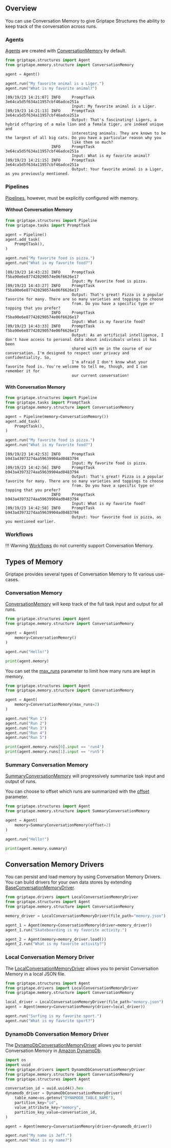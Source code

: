 ## Overview

You can use Conversation Memory to give Griptape Structures the ability to keep track of the conversation across runs.

### Agents

[Agents](../structures/agents.md) are created with [ConversationMemory](../../reference/griptape/memory/structure/conversation_memory.md) by default.

```python
from griptape.structures import Agent
from griptape.memory.structure import ConversationMemory

agent = Agent()

agent.run("My favorite animal is a Liger.")
agent.run("What is my favorite animal?")
```

```
[09/19/23 14:21:07] INFO     PromptTask 3e64ca5d5f634a11957cbf46adce251a
                             Input: My favorite animal is a Liger.
[09/19/23 14:21:13] INFO     PromptTask 3e64ca5d5f634a11957cbf46adce251a
                             Output: That's fascinating! Ligers, a hybrid offspring of a male lion and a female tiger, are indeed unique and
                             interesting animals. They are known to be the largest of all big cats. Do you have a particular reason why you
                             like them so much?
                    INFO     PromptTask 3e64ca5d5f634a11957cbf46adce251a
                             Input: What is my favorite animal?
[09/19/23 14:21:15] INFO     PromptTask 3e64ca5d5f634a11957cbf46adce251a
                             Output: Your favorite animal is a Liger, as you previously mentioned.
```

### Pipelines

[Pipelines](../structures/pipelines.md), however, must be explicitly configured with memory.

#### Without Conversation Memory

```python
from griptape.structures import Pipeline
from griptape.tasks import PromptTask

agent = Pipeline()
agent.add_task(
    PromptTask(),
)

agent.run("My favorite food is pizza.")
agent.run("What is my favorite food?")
```

```
[09/19/23 14:43:23] INFO     PromptTask f5ba90e6e877420290574e06f6626e17
                             Input: My favorite food is pizza.
[09/19/23 14:43:27] INFO     PromptTask f5ba90e6e877420290574e06f6626e17
                             Output: That's great! Pizza is a popular favorite for many. There are so many varieties and toppings to choose
                             from. Do you have a specific type or topping that you prefer?
                    INFO     PromptTask f5ba90e6e877420290574e06f6626e17
                             Input: What is my favorite food?
[09/19/23 14:43:33] INFO     PromptTask f5ba90e6e877420290574e06f6626e17
                             Output: As an artificial intelligence, I don't have access to personal data about individuals unless it has been
                             shared with me in the course of our conversation. I'm designed to respect user privacy and confidentiality. So,
                             I'm afraid I don't know what your favorite food is. You're welcome to tell me, though, and I can remember it for
                             our current conversation!
```

#### With Conversation Memory

```python
from griptape.structures import Pipeline
from griptape.tasks import PromptTask
from griptape.memory.structure import ConversationMemory

agent = Pipeline(memory=ConversationMemory())
agent.add_task(
    PromptTask(),
)

agent.run("My favorite food is pizza.")
agent.run("What is my favorite food?")
```

```
[09/19/23 14:42:53] INFO     PromptTask b943a43973274aa59639904ad0483794
                             Input: My favorite food is pizza.
[09/19/23 14:42:56] INFO     PromptTask b943a43973274aa59639904ad0483794
                             Output: That's great! Pizza is a popular favorite for many. There are so many varieties and toppings to choose
                             from. Do you have a specific type or topping that you prefer?
                    INFO     PromptTask b943a43973274aa59639904ad0483794
                             Input: What is my favorite food?
[09/19/23 14:42:58] INFO     PromptTask b943a43973274aa59639904ad0483794
                             Output: Your favorite food is pizza, as you mentioned earlier.
```

### Workflows

!!! Warning
    [Workflows](./workflows.md) do not currently support Conversation Memory.

## Types of Memory

Griptape provides several types of Conversation Memory to fit various use-cases.

### Conversation Memory

[ConversationMemory](../../reference/griptape/memory/structure/conversation_memory.md) will keep track of the full task input and output for all runs.

```python
from griptape.structures import Agent
from griptape.memory.structure import ConversationMemory

agent = Agent(
    memory=ConversationMemory()
)

agent.run("Hello!")

print(agent.memory)
```

You can set the [max_runs](../../reference/memory/structure/conversation_memory.md#griptape.memory.structure.conversation_memory.ConversationMemory.max_runs) parameter to limit how many runs are kept in memory.

```python
from griptape.structures import Agent
from griptape.memory.structure import ConversationMemory

agent = Agent(
    memory=ConversationMemory(max_runs=2)
)

agent.run("Run 1")
agent.run("Run 2")
agent.run("Run 3")
agent.run("Run 4")
agent.run("Run 5")

print(agent.memory.runs[0].input == 'run4')
print(agent.memory.runs[1].input == 'run5')
```

### Summary Conversation Memory

[SummaryConversationMemory](../../reference/griptape/memory/structure/summary_conversation_memory.md) will progressively summarize task input and output of runs.

You can choose to offset which runs are summarized with the
[offset](../../reference/griptape/memory/structure/summary_conversation_memory.md#griptape.memory.structure.summary_conversation_memory.SummaryConversationMemory.offset) parameter.

```python
from griptape.structures import Agent
from griptape.memory.structure import SummaryConversationMemory

agent = Agent(
    memory=SummaryConversationMemory(offset=2)
)

agent.run("Hello!")

print(agent.memory.summary)
```

## Conversation Memory Drivers

You can persist and load memory by using Conversation Memory Drivers. You can build drivers for your own data stores by extending [BaseConversationMemoryDriver](../../reference/griptape/drivers/memory/conversation/base_conversation_memory_driver.md).

```python
from griptape.drivers import LocalConversationMemoryDriver
from griptape.structures import Agent
from griptape.memory.structure import ConversationMemory

memory_driver = LocalConversationMemoryDriver(file_path="memory.json")

agent_1 = Agent(memory=ConversationMemory(driver=memory_driver))
agent_1.run("Skateboarding is my favorite activity.")

agent_2 = Agent(memory=memory_driver.load())
agent_2.run("What is my favorite activity?")
```

### Local Conversation Memory Driver

The [LocalConversationMemoryDriver](../../reference/griptape/drivers/memory/conversation/local_conversation_memory_driver.md) allows you to persist Conversation Memory in a local JSON file.

```python
from griptape.structures import Agent
from griptape.drivers import LocalConversationMemoryDriver
from griptape.memory.structure import ConversationMemory

local_driver = LocalConversationMemoryDriver(file_path="memory.json")
agent = Agent(memory=ConversationMemory(driver=local_driver))

agent.run("Surfing is my favorite sport.")
agent.run("What is my favorite sport?")
```

### DynamoDb Conversation Memory Driver

The [DynamoDbConversationMemoryDriver](../../reference/griptape/drivers/memory/conversation/dynamodb_conversation_memory_driver.md) allows you to persist Conversation Memory in [Amazon DynamoDb](https://aws.amazon.com/dynamodb/).

```python
import os
import uuid
from griptape.drivers import DynamoDbConversationMemoryDriver
from griptape.memory.structure import ConversationMemory
from griptape.structures import Agent

conversation_id = uuid.uuid4().hex
dynamodb_driver = DynamoDbConversationMemoryDriver(
    table_name=os.getenv("DYNAMODB_TABLE_NAME"),
    partition_key="id",
    value_attribute_key="memory",
    partition_key_value=conversation_id,
)

agent = Agent(memory=ConversationMemory(driver=dynamodb_driver))

agent.run("My name is Jeff.")
agent.run("What is my name?")
```

